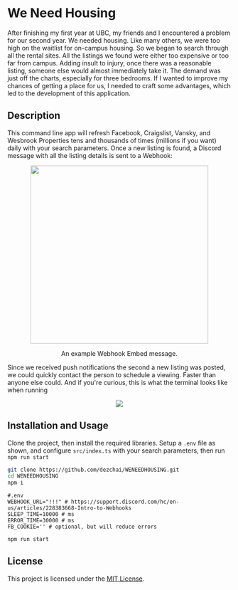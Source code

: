 ﻿# We Need Housing
After finishing my first year at UBC, my friends and I encountered a problem for our second year.  We needed housing. Like many others, we were too high on the waitlist for on-campus housing. So we began to search through all the rental sites. All the listings we found were either too expensive or too far from campus. Adding insult to injury, once there was a reasonable listing, someone else would almost immediately take it. The demand was just off the charts, especially for three bedrooms. 
If I wanted to improve my chances of getting a place for us, I needed to craft some advantages, which led to the development of this application.
## Description
This command line app will refresh Facebook, Craigslist, Vansky, and Wesbrook Properties tens and thousands of times (millions if you want) daily with your search parameters. Once a new listing is found, a Discord message with all the listing details is sent to a Webhook:
<p align="center" >
  <img width="400" src="https://cdn.discordapp.com/attachments/1062207578161021040/1155646629160947712/image.png" />
</p>
<p align="center" >
An example Webhook Embed message.
</p>
Since we received push notifications the second a new listing was posted, we could quickly contact the person to schedule a viewing. Faster than anyone else could. And if you're curious, this is what the terminal looks like when running
<p align="center">
  <img src="https://cdn.discordapp.com/attachments/827619107359817728/1155657451664851005/2023-09-24_15_53_27-Window.png"/>
</p>

## Installation and Usage
Clone the project, then install the required libraries. Setup a `.env` file as shown, and configure `src/index.ts` with your search parameters, then run `npm run start`
```bash
git clone https://github.com/dezchai/WENEEDHOUSING.git
cd WENEEDHOUSING
npm i
```
```
#.env
WEBHOOK_URL="!!!" # https://support.discord.com/hc/en-us/articles/228383668-Intro-to-Webhooks
SLEEP_TIME=10000 # ms
ERROR_TIME=30000 # ms
FB_COOKIE='' # optional, but will reduce errors
```
```bash
npm run start
```

## License
This project is licensed under the [MIT License](https://choosealicense.com/licenses/mit/).
